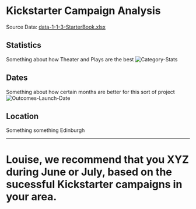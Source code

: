 # Kickstarter Campaign Analysis
Source Data: [data-1-1-3-StarterBook.xlsx](https://github.com/HopkinsKV/kickstarter-analysis/files/7377007/data-1-1-3-StarterBook.xlsx)

## Statistics
Something about how Theater and Plays are the best
![Category-Stats](https://user-images.githubusercontent.com/91762315/138000878-e29c8480-fc1f-4e9d-84e1-5d544bcd6d18.png)


## Dates
Something about how certain months are better for this sort of project
![Outcomes-Launch-Date](https://user-images.githubusercontent.com/91762315/138000874-d91899e3-c9ef-4552-8b66-cc12823f5f30.png)


## Location
Something something Edinburgh

---




# Louise, we recommend that you XYZ during June or July, based on the sucessful Kickstarter campaigns in your area.




